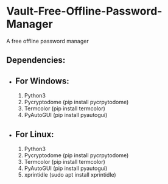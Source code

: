 # Vault-Free-Offline-Password-Manager
A free offline password manager

Dependencies:
-------------

* For Windows:
  ------------
  
  1. Python3
  2. Pycryptodome (pip install pycrpytodome)
  3. Termcolor (pip install termcolor)
  4. PyAutoGUI (pip install pyautogui)
  
  
* For Linux:
  ----------
  
  1. Python3
  2. Pycryptodome (pip install pycrpytodome)
  3. Termcolor (pip install termcolor)
  4. PyAutoGUI (pip install pyautogui)
  5. xprintidle (sudo apt install xprintidle)
